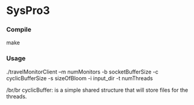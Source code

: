 # SysPro3

<p><h3>Compile</h3></p>
make

<h3><p>Usage</h3></p>
./travelMonitorClient –m numMonitors -b socketBufferSize -c cyclicBufferSize -s sizeOfBloom -i input_dir -t numThreads

/br/br
cyclicBuffer: is a simple shared structure that will store files for the threads.
